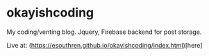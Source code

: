 # okayishcoding
My coding/venting blog. Jquery, Firebase backend for post storage.

Live at: (https://esouthren.github.io/okayishcoding/index.html)[here]
